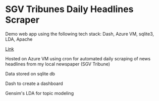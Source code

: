 # SGV Tribunes Daily Headlines Scraper

Demo web app using the following tech stack: Dash, Azure VM, sqlite3, LDA, Apache

[Link](https://sgvheadlines.westus.cloudapp.azure.com:8080/)

Hosted on Azure VM using cron for automated daily scraping of news headlines from my local newspaper (SGV Tribune)

Data stored on sqlite db

Dash to create a dashboard

Gensim's LDA for topic modeling
